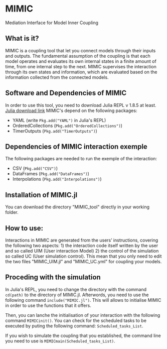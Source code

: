 # MIMIC
Mediation Interface for Model Inner Coupling

## What is it?
MIMIC is a coupling tool that let you connect models through their inputs and outputs.
The fundamental assumption of the coupling is that each model operates and evaluates its own internal states in a finite amount of time, from one internal step to the next. MIMIC supervises the interaction through its own states and information, which are evaluated based on the information collected from the connected models.


## Software and Dependencies of MIMIC
In order to use this tool, you need to download Julia REPL v 1.8.5 at least. [Julia download link](https://julialang.org/downloads/)
MIMIC's depend on the following packages:
- YAML (write `Pkg.add("YAML")` in Julia's REPL)
- OrderedCollections (`Pkg.add("OrderedCollections")`)
- TimerOutputs (`Pkg.add("TimerOutputs")`)

## Dependencies of MIMIC interaction exemple
The following packages are needed to run the exemple of the interaction:
- CSV (`Pkg.add("CSV")`)
- DataFrames (`Pkg.add("DataFrames")`)
- Interpolations (`Pkg.add("Interpolations")`)

## Installation of MIMIC.jl
You can download the directory "MIMIC_tool" directly in your working folder.

## How to use:
Interactions in MIMIC are generated from the users’ instructions, covering the following two aspects: 1) the interaction code itself written by the user and so called UIM (User interaction Model) 2) the control of the simulation so called UC (User simulation control). 
This mean that you only need to edit the two files "MIMIC_UIM.jl" and "MIMIC_UC.yml" for coupling your models. 

## Proceding with the simulation

In Julia's REPL, you need to change the directory with the command `cd(path)` to the directory of MIMIC.jl. Afterwords, you need to use the following command `include("MIMIC.jl")`. This will allows to initialise MIMIC in order to use the functions that it offers.

Then, you can lanche the initialisation of your interaction with the following command `MIMICinit()`. You can check for the scheduled tasks to be executed by puting the following command: `Scheduled_tasks_List`.

If you wish to simulate the coupling that you established, the command line you need to use is `MIMICmain(Scheduled_tasks_List)`.



